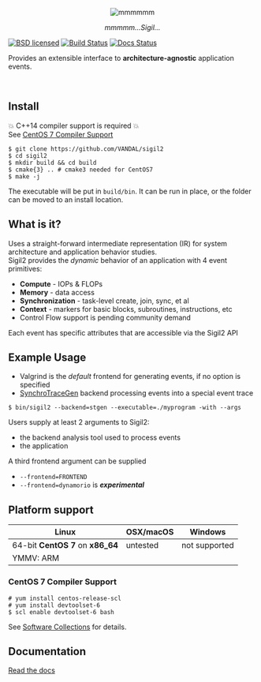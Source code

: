 <p align="center">
  <img src="https://cdn.rawgit.com/VANDAL/sigil2/master/docs/sigil2-torus.png" alt="mmmmmm">
</p>
<p align="center"> <i>mmmmm...Sigil...</i>  </p>


[![BSD licensed](https://img.shields.io/badge/license-BSD-blue.svg)](./COPYING)
[![Build Status](https://travis-ci.org/VANDAL/sigil2.svg?branch=master)](https://travis-ci.org/VANDAL/sigil2)
[![Docs Status](https://readthedocs.org/projects/sigil2/badge)](http://sigil2.readthedocs.io/en/latest)

Provides an extensible interface to  **architecture-agnostic** application events.

<br>

## Install
:boom: C++14 compiler support is required :boom:  
See [CentOS 7 Compiler Support](#centos-7-compiler-support)
```
$ git clone https://github.com/VANDAL/sigil2
$ cd sigil2
$ mkdir build && cd build
$ cmake{3} .. # cmake3 needed for CentOS7
$ make -j
```
The executable will be put in `build/bin`. It can be run in place, or the folder can be moved to an install location.

## What is it?

Uses a straight-forward intermediate representation (IR) for system architecture and application behavior studies.  
Sigil2 provides the *dynamic* behavior of an application with 4 event primitives:
* **Compute** - IOPs & FLOPs
* **Memory** - data access
* **Synchronization** - task-level create, join, sync, et al
* **Context** - markers for basic blocks, subroutines, instructions, etc
* Control Flow support is pending community demand

Each event has specific attributes that are accessible via the Sigil2 API

## Example Usage
* Valgrind is the *default* frontend for generating events, if no option is specified
* [SynchroTraceGen](http://vlsi.ece.drexel.edu/index.php?title=SynchroTrace) backend processing events into a special event trace  

`$ bin/sigil2 --backend=stgen --executable=./myprogram -with --args`

Users supply at least 2 arguments to Sigil2:
* the backend analysis tool used to process events
* the application

A third frontend argument can be supplied
* `--frontend=FRONTEND`
* `--frontend=dynamorio` is **_experimental_**

## Platform support
| Linux                              | OSX/macOS | Windows       |
| ---------------------------------- | --------- | ------------- |
| 64-bit **CentOS 7** on **x86\_64** | untested  | not supported |
| YMMV: ARM                          |           |               |

### CentOS 7 Compiler Support
```
# yum install centos-release-scl
# yum install devtoolset-6
$ scl enable devtoolset-6 bash
```
See [Software Collections](https://www.softwarecollections.org/en/scls/rhscl/devtoolset-6/) for details.

## Documentation
[Read the docs](http://sigil2.readthedocs.io/en/latest)
